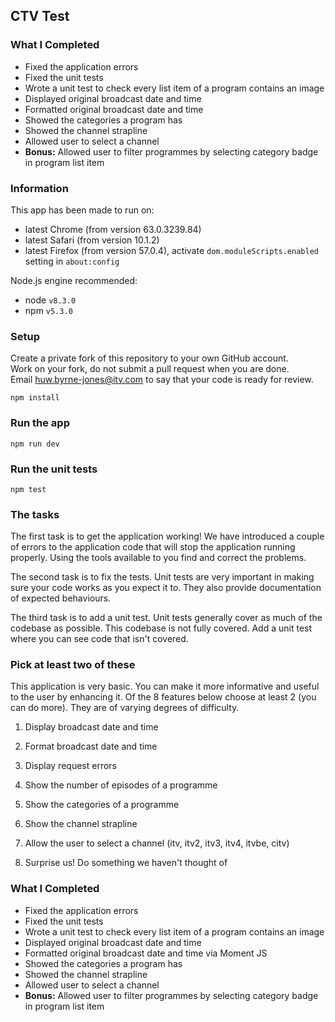 ## CTV Test

### What I Completed

- Fixed the application errors
- Fixed the unit tests
- Wrote a unit test to check every list item of a program contains an image
- Displayed original broadcast date and time
- Formatted original broadcast date and time
- Showed the categories a program has
- Showed the channel strapline
- Allowed user to select a channel
- **Bonus:** Allowed user to filter programmes by selecting category badge in program list item

### Information

This app has been made to run on:

- latest Chrome (from version 63.0.3239.84)
- latest Safari (from version 10.1.2)
- latest Firefox (from version 57.0.4), activate ```dom.moduleScripts.enabled``` setting in ```about:config```

Node.js engine recommended:

- node `v8.3.0`
- npm `v5.3.0`

### Setup

Create a private fork of this repository to your own GitHub account.  
Work on your fork, do not submit a pull request when you are done.   
Email huw.byrne-jones@itv.com to say that your code is ready for review.  

```
npm install
```

### Run the app

```
npm run dev
```

### Run the unit tests

```
npm test
```

### The tasks

The first task is to get the application working! 
We have introduced a couple of errors to the application code that will stop the application running properly. 
Using the tools available to you find and correct the problems. 

The second task is to fix the tests. Unit tests are very important in making sure your code works as you expect it to. They also provide documentation of expected behaviours. 

The third task is to add a unit test. Unit tests generally cover as much of the codebase as possible.
This codebase is not fully covered. Add a unit test where you can see code that isn't covered.


### Pick at least two of these 
This application is very basic. You can make it more informative and useful to the user by enhancing it.
Of the 8 features below choose at least 2 (you can do more). They are of varying degrees of difficulty.

1. Display broadcast date and time

2. Format broadcast date and time

3. Display request errors

4. Show the number of episodes of a programme

5. Show the categories of a programme

6. Show the channel strapline

7. Allow the user to select a channel (itv, itv2, itv3, itv4, itvbe, citv)

8. Surprise us! Do something we haven't thought of

### What I Completed

- Fixed the application errors
- Fixed the unit tests
- Wrote a unit test to check every list item of a program contains an image
- Displayed original broadcast date and time
- Formatted original broadcast date and time via Moment JS
- Showed the categories a program has
- Showed the channel strapline
- Allowed user to select a channel
- **Bonus:** Allowed user to filter programmes by selecting category badge in program list item
